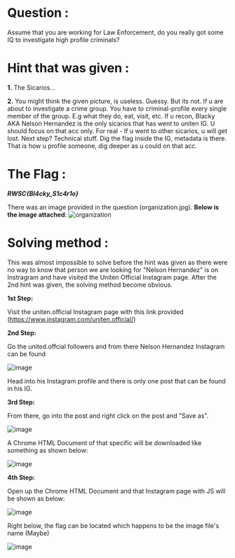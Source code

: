 # Question :
Assume that you are working for Law Enforcement, do you really got some IQ to investigate high profile criminals?

# Hint that was given :
**1.** The Sicarios…

**2.** You might think the given picture, is useless. Guessy. But its not. If u are about to investigate a crime group. You have to criminal-profile every single member of the group. E.g what they do, eat, visit, etc. If u recon, Blacky AKA Nelson Hernandez is the only sicarios that has went to uniten IG. U should focus on that acc only. For real - If u went to other sicarios, u will get lost. Next step? Technical stuff. Dig the flag inside the IG, metadata is there. That is how u profile someone, dig deeper as u could on that acc.

# The Flag :
***RWSC{Bl4cky_S1c4r1o}***

There was an image provided in the question (organization.jpg). **Below is the image attached**:
![organization](https://github.com/NoobplayerXD0903/rentasCTF_writeUp/assets/131782760/dbd2ef69-dc1e-47ff-8129-8cb83f32cd30)

# Solving method :
This was almost impossible to solve before the hint was given as there were no way to know that person we are looking for "Nelson Hernandez" is on Instragram and have visited the Uniten Official Instagram page. After the 2nd hint was given, the solving method become obvious.

**1st Step:**

Visit the uniten.official Instagram page with this link provided (https://www.instagram.com/uniten.official/)

**2nd Step:**

Go the united.offcial followers and from there Nelson Hernandez Instagram can be found

![image](https://github.com/NoobplayerXD0903/rentasCTF_writeUp/assets/131782760/75d22742-c891-4964-93ca-7e2199e57ab3)

Head into his Instagram profile and there is only one post that can be found in his IG.


**3rd Step:**

From there, go into the post and right click on the post and "Save as".

![image](https://github.com/NoobplayerXD0903/rentasCTF_writeUp/assets/131782760/eb699c2c-49ae-494b-bea6-573b93ccc994)

A Chrome HTML Document of that specific will be downloaded like something as shown below: 

![image](https://github.com/NoobplayerXD0903/rentasCTF_writeUp/assets/131782760/4ccedb54-102f-4c13-a3bd-c5da9ced969f)

**4th Step:**

Open up the Chrome HTML Document and that Instagram page with JS will be shown as below:

![image](https://github.com/NoobplayerXD0903/rentasCTF_writeUp/assets/131782760/eba11dc0-b008-4291-9ac9-72a5143c81b5)

Right below, the flag can be located which happens to be the image file's name (Maybe)

![image](https://github.com/NoobplayerXD0903/rentasCTF_writeUp/assets/131782760/9b411b84-62b4-4f91-9484-125247ac25de)
